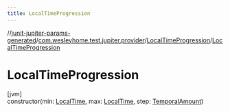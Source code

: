 ```yaml
---
title: LocalTimeProgression
---
```

//[junit-jupiter-params-generated](../../../index.html)/[com.wesleyhome.test.jupiter.provider](../index.html)/[LocalTimeProgression](index.html)/[LocalTimeProgression](-local-time-progression.html)



# LocalTimeProgression



[jvm]\
constructor(min: [LocalTime](https://docs.oracle.com/javase/8/docs/api/java/time/LocalTime.html), max: [LocalTime](https://docs.oracle.com/javase/8/docs/api/java/time/LocalTime.html), step: [TemporalAmount](https://docs.oracle.com/javase/8/docs/api/java/time/temporal/TemporalAmount.html))





